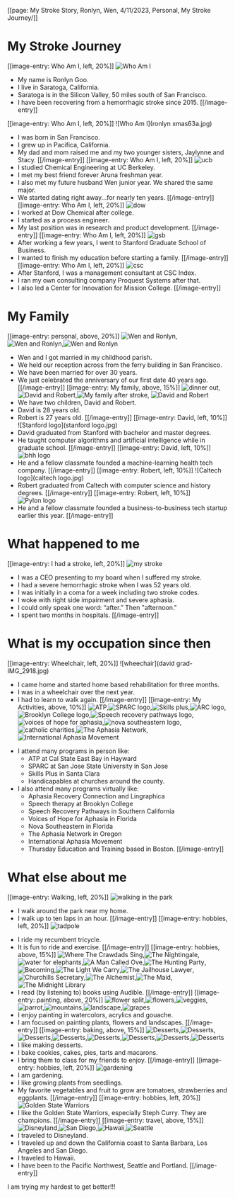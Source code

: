 [[page: My Stroke Story, Ronlyn, Wen, 4/11/2023, Personal, My Stroke Journey/]]
# My Stroke Journey
[[image-entry: Who Am I, left, 20%]]
![Who Am I](rmg.png) 
- My name is Ronlyn Goo.
- I live in Saratoga, California.
- Saratoga is in the Silicon Valley, 50 miles south of San Francisco.
- I have been recovering from a hemorrhagic stroke since 2015.
[[/image-entry]]

[[image-entry: Who Am I, left, 20%]]
![Who Am I](ronlyn xmas63a.jpg) 
- I was born in San Francisco.
- I grew up in Pacifica, California.
- My dad and mom raised me and my two younger sisters, Jaylynne and Stacy.
[[/image-entry]]
[[image-entry: Who Am I, left, 20%]]
![ucb](ucb.png)
- I studied Chemical Engineering at UC Berkeley.
- I met my best friend forever Aruna freshman year.
- I also met my future husband Wen junior year. We shared the same major.
- We started dating right away...for nearly ten years.
[[/image-entry]]
[[image-entry: Who Am I, left, 20%]]
![dow](dow-chemical-logo.png)
- I worked at Dow Chemical after college.
- I started as a process engineer.
- My last position was in research and product development.
[[/image-entry]]
[[image-entry: Who Am I, left, 20%]]
![gsb](stanford-gsb-logo1.jpg)
- After working a few years, I went to Stanford Graduate School of Business.
- I wanted to finish my education before starting a family.
[[/image-entry]]
[[image-entry: Who Am I, left, 20%]]
![csc](csc.jpg)
- After Stanford, I was a management consultant at CSC Index.
- I ran my own consulting company Proquest Systems after that.
- I also led a Center for Innovation for Mission College.
[[/image-entry]]
# My Family
[[image-entry: personal, above, 20%]]
![Wen and Ronlyn](wedding7a.jpg),![Wen and Ronlyn](ronlynwenBW.jpg),![Wen and Ronlyn](ronlynWen.jpg)
* Wen and I got married in my childhood parish.
* We held our reception across from the ferry building in San Francisco.
* We have been married for over 30 years.
* We just celebrated the anniversary of our first date 40 years ago.
[[/image-entry]]
[[image-entry: My family, above, 15%]]
![dinner out](myfamilydinner.jpg),![David and Robert](myfamily2013.jpg),![My family after stroke](MommyDavidRobert.jpg), ![David and Robert](myfamily2022.jpg)
* We have two children, David and Robert.
* David is 28 years old. 
* Robert is 27 years old.
[[/image-entry]]
[[image-entry: David, left, 10%]]
![Stanford logo](stanford logo.jpg)
* David graduated from Stanford with bachelor and master degrees.
* He taught computer algorithms and artificial intelligence while in graduate school.
[[/image-entry]]
[[image-entry: David, left, 10%]]
![bhh logo](bhh.jpg)
* He and a fellow classmate founded a machine-learning health tech company.
[[/image-entry]]
[[image-entry: Robert, left, 10%]]
![Caltech logo](caltech logo.jpg)
* Robert graduated from Caltech with computer science and history degrees.
[[/image-entry]]
[[image-entry: Robert, left, 10%]]
![Pylon logo](pylon.jpg)
* He and a fellow classmate founded a business-to-business tech startup earlier this year.
[[/image-entry]]
# What happened to me
[[image-entry: I had a stroke, left, 20%]]
![my stroke](mystroke.jpg)
- I was a CEO presenting to my board when I suffered my stroke.
- I had a severe hemorrhagic stroke when I was 52 years old.
- I was initially in a coma for a week including two stroke codes.
- I woke with right side impairment and severe aphasia. 
- I could only speak one word: “after.” Then "afternoon."
- I spent two months in hospitals.
[[/image-entry]]
# What is my occupation since then
[[image-entry: Wheelchair, left, 20%]]
![wheechair](david grad-IMG_2918.jpg)
- I came home and started home based rehabilitation for three months.
- I was in a wheelchair over the next year.
- I had to learn to walk again.
[[/image-entry]]
[[image-entry: My Activities, above, 10%]]
![ATP](csueb-logo.jpg),![SPARC logo](sparc.png),![Skills plus](skillsplus.jpg),![ARC logo](arc.png),![Brooklyn College logo](Brooklyn_College_logo.png),![Speech recovery pathways logo](srp.jpg),![voices of hope for aphasia](voha-logo.jpg),![nova southeastern logo](NSUFlorida-logo.jpg),![catholic charities](cclogo.jpg),![The Aphasia Network](TheAphasiaNetwork.jpg),![International Aphasia Movement](iam.jpg)
* I attend many programs in person like:
  * ATP at Cal State East Bay in Hayward
  * SPARC at San Jose State University in San Jose
  * Skills Plus in Santa Clara
  * Handicapables at churches around the county.
* I also attend many programs virtually like:
  * Aphasia Recovery Connection and Lingraphica
  * Speech therapy at Brooklyn College
  * Speech Recovery Pathways in Southern California
  * Voices of Hope for Aphasia in Florida 
  * Nova Southeastern in Florida
  * The Aphasia Network in Oregon
  * International Aphasia Movement
  * Thursday Education and Training based in Boston.
[[/image-entry]]
# What else about me
[[image-entry: Walking, left, 20%]]
![walking in the park](walkypoo1.jpg)
- I walk around the park near my home. 
- I walk up to ten laps in an hour.
[[/image-entry]]
[[image-entry: hobbies, left, 20%]]
![tadpole](tadpole.jpg)
* I ride my recumbent tricycle.
* It is fun to ride and exercise.
[[/image-entry]]
[[image-entry: hobbies, above, 15%]]
![Where The Crawdads Sing](wherethecrawdadssing.jpg),![The Nightingale](nightingale.jpg),![water for elephants](waterforelephants.jpg),![A Man Called Ove](mancalledove.jpg),![The Hunting Party](huntingparty.jpg),![Becoming](becoming.jpg),![The Light We Carry](lightwecarry.jpg),![The Jailhouse Lawyer](jailhouselawyer.jpg),![Churchills Secretary](churchillsec.jpg),![The Alchemist](alchemist.jpg),![The Maid](maid.jpg),![The Midnight Library](midnightllibrary.jpg)
* I read (by listening to) books using Audible.
[[/image-entry]]
[[image-entry: painting, above, 20%]]
![flower split](splitflowers.jpg),![flowers](flowers5.jpg),![veggies](veggies.jpg), ![parrot](parrot.jpg),![mountains](mountains.jpg),![landscape](landscape.jpg),![grapes](grapes.jpg)
* I enjoy painting in watercolors, acrylics and gouache.
* I am focused on painting plants, flowers and landscapes.
[[/image-entry]]
[[image-entry: baking, above, 15%]]
![Desserts](ronlynDesserts.jpg),![Desserts](20180717_071853.jpg),![Desserts](20180723_201735.jpg),![Desserts](20180904_080316.jpg),![Desserts](1544287311485.jpg),![Desserts](IMG_20190321_184656.jpg),![Desserts](PXL_20230124_191722823.MP.jpg),![Desserts](PXL_20211125_213755604.jpg)
* I like making desserts.
* I bake cookies, cakes, pies, tarts and macarons.
* I bring them to class for my friends to enjoy.
[[/image-entry]]
[[image-entry: hobbies, left, 20%]]
![gardening](mygarden.jpg)
* I am gardening.
* I like growing plants from seedlings.
* My favorite vegetables and fruit to grow are tomatoes, strawberries and eggplants.
[[/image-entry]]
[[image-entry: hobbies, left, 20%]]
![Golden State Warriors](gsw.jpg)
* I like the Golden State Warriors, especially Steph Curry. They are champions.
[[/image-entry]]
[[image-entry: travel, above, 15%]]
![Disneyland](disney.jpg),![San Diego](SD-IMG_20200112_134533.jpg),![Hawaii](HI-IMG_20200224_093655.jpg),![Seattle](PXL_20210729_201926517.jpg)
* I traveled to Disneyland.
* I traveled up and down the California coast to Santa Barbara, Los Angeles and San Diego.
* I traveled to Hawaii.
* I have been to the Pacific Northwest, Seattle and Portland.
[[/image-entry]]

I am trying my hardest to get better!!!